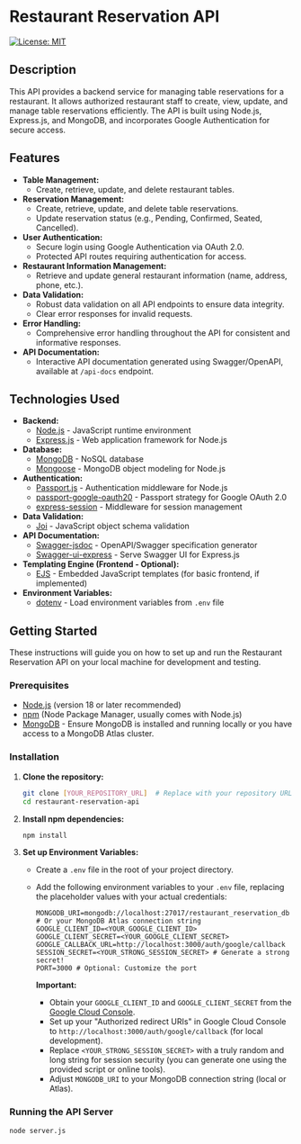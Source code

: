 # Restaurant Reservation API

[![License: MIT](https://img.shields.io/badge/License-MIT-yellow.svg)](https://opensource.org/licenses/MIT)  <!-- Optional: Add your license badge if you choose a license -->

## Description

This API provides a backend service for managing table reservations for a restaurant. It allows authorized restaurant staff to create, view, update, and manage table reservations efficiently.  The API is built using Node.js, Express.js, and MongoDB, and incorporates Google Authentication for secure access.

## Features

*   **Table Management:**
    *   Create, retrieve, update, and delete restaurant tables.
*   **Reservation Management:**
    *   Create, retrieve, update, and delete table reservations.
    *   Update reservation status (e.g., Pending, Confirmed, Seated, Cancelled).
*   **User Authentication:**
    *   Secure login using Google Authentication via OAuth 2.0.
    *   Protected API routes requiring authentication for access.
*   **Restaurant Information Management:**
    *   Retrieve and update general restaurant information (name, address, phone, etc.).
*   **Data Validation:**
    *   Robust data validation on all API endpoints to ensure data integrity.
    *   Clear error responses for invalid requests.
*   **Error Handling:**
    *   Comprehensive error handling throughout the API for consistent and informative responses.
*   **API Documentation:**
    *   Interactive API documentation generated using Swagger/OpenAPI, available at `/api-docs` endpoint.

## Technologies Used

*   **Backend:**
    *   [Node.js](https://nodejs.org/) - JavaScript runtime environment
    *   [Express.js](https://expressjs.com/) - Web application framework for Node.js
*   **Database:**
    *   [MongoDB](https://www.mongodb.com/) - NoSQL database
    *   [Mongoose](https://mongoosejs.com/) - MongoDB object modeling for Node.js
*   **Authentication:**
    *   [Passport.js](http://www.passportjs.org/) - Authentication middleware for Node.js
    *   [passport-google-oauth20](https://www.npmjs.com/package/passport-google-oauth20) - Passport strategy for Google OAuth 2.0
    *   [express-session](https://www.npmjs.com/package/express-session) - Middleware for session management
*   **Data Validation:**
    *   [Joi](https://joi.dev/) - JavaScript object schema validation
*   **API Documentation:**
    *   [Swagger-jsdoc](https://www.npmjs.com/package/swagger-jsdoc) - OpenAPI/Swagger specification generator
    *   [Swagger-ui-express](https://www.npmjs.com/package/swagger-ui-express) - Serve Swagger UI for Express.js
*   **Templating Engine (Frontend - Optional):**
    *   [EJS](https://ejs.co/) - Embedded JavaScript templates (for basic frontend, if implemented)
*   **Environment Variables:**
    *   [dotenv](https://www.npmjs.com/package/dotenv) - Load environment variables from `.env` file

## Getting Started

These instructions will guide you on how to set up and run the Restaurant Reservation API on your local machine for development and testing.

### Prerequisites

*   [Node.js](https://nodejs.org/) (version 18 or later recommended)
*   [npm](https://www.npmjs.com/) (Node Package Manager, usually comes with Node.js)
*   [MongoDB](https://www.mongodb.com/) - Ensure MongoDB is installed and running locally or you have access to a MongoDB Atlas cluster.

### Installation

1.  **Clone the repository:**

    ```bash
    git clone [YOUR_REPOSITORY_URL]  # Replace with your repository URL
    cd restaurant-reservation-api
    ```

2.  **Install npm dependencies:**

    ```bash
    npm install
    ```

3.  **Set up Environment Variables:**

    *   Create a `.env` file in the root of your project directory.
    *   Add the following environment variables to your `.env` file, replacing the placeholder values with your actual credentials:

        ```env
        MONGODB_URI=mongodb://localhost:27017/restaurant_reservation_db  # Or your MongoDB Atlas connection string
        GOOGLE_CLIENT_ID=<YOUR_GOOGLE_CLIENT_ID>
        GOOGLE_CLIENT_SECRET=<YOUR_GOOGLE_CLIENT_SECRET>
        GOOGLE_CALLBACK_URL=http://localhost:3000/auth/google/callback
        SESSION_SECRET=<YOUR_STRONG_SESSION_SECRET> # Generate a strong secret!
        PORT=3000 # Optional: Customize the port
        ```

        **Important:**
        *   Obtain your `GOOGLE_CLIENT_ID` and `GOOGLE_CLIENT_SECRET` from the [Google Cloud Console](https://console.cloud.google.com/).
        *   Set up your "Authorized redirect URIs" in Google Cloud Console to `http://localhost:3000/auth/google/callback` (for local development).
        *   Replace `<YOUR_STRONG_SESSION_SECRET>` with a truly random and long string for session security (you can generate one using the provided script or online tools).
        *   Adjust `MONGODB_URI` to your MongoDB connection string (local or Atlas).

### Running the API Server

```bash
node server.js
